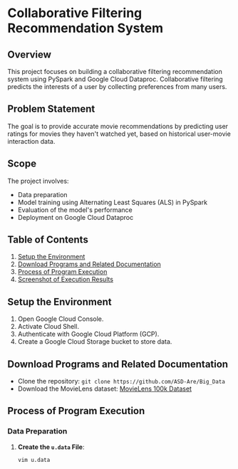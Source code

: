 # Collaborative Filtering Recommendation System

## Overview
This project focuses on building a collaborative filtering recommendation system using PySpark and Google Cloud Dataproc. Collaborative filtering predicts the interests of a user by collecting preferences from many users.

## Problem Statement
The goal is to provide accurate movie recommendations by predicting user ratings for movies they haven't watched yet, based on historical user-movie interaction data.

## Scope
The project involves:
- Data preparation
- Model training using Alternating Least Squares (ALS) in PySpark
- Evaluation of the model's performance
- Deployment on Google Cloud Dataproc

## Table of Contents
1. [Setup the Environment](https://github.com/ASD-Are/Big_Data/blob/main/Collaborative%20Filtering%20-%20RDD-based%20API/CS570_week8_q2_20073_Aron_Dagniew.pdf)
2. [Download Programs and Related Documentation](https://github.com/ASD-Are/Big_Data/blob/main/Collaborative%20Filtering%20-%20RDD-based%20API/CS570_week8_q2_20073_Aron_Dagniew.pdf)
3. [Process of Program Execution](https://github.com/ASD-Are/Big_Data/blob/main/Collaborative%20Filtering%20-%20RDD-based%20API/CS570_week8_q2_20073_Aron_Dagniew.pdf)
4. [Screenshot of Execution Results](https://github.com/ASD-Are/Big_Data/blob/main/Collaborative%20Filtering%20-%20RDD-based%20API/CS570_week8_q2_20073_Aron_Dagniew.pdf)

## Setup the Environment
1. Open Google Cloud Console.
2. Activate Cloud Shell.
3. Authenticate with Google Cloud Platform (GCP).
4. Create a Google Cloud Storage bucket to store data.

## Download Programs and Related Documentation
- Clone the repository: `git clone https://github.com/ASD-Are/Big_Data`
- Download the MovieLens dataset: [MovieLens 100k Dataset](https://files.grouplens.org/datasets/movielens/ml-100k/u.data)

## Process of Program Execution

### Data Preparation
1. **Create the `u.data` File**: 
   ```bash
   vim u.data
